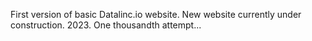 First version of basic Datalinc.io website. New website currently under construction. 2023. One thousandth attempt...